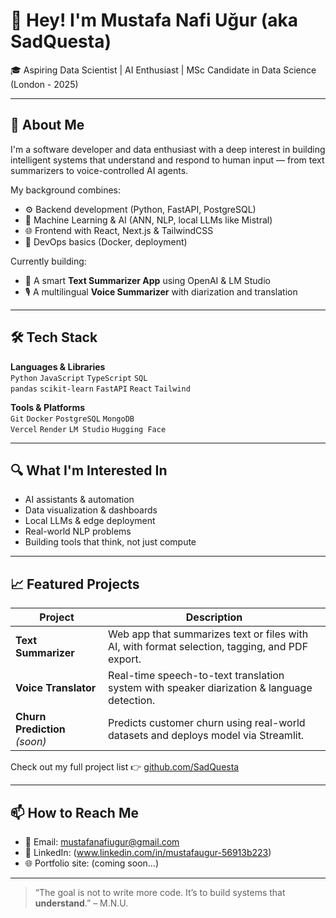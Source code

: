 # 👋 Hey! I'm Mustafa Nafi Uğur (aka SadQuesta)

🎓 Aspiring Data Scientist | AI Enthusiast | MSc Candidate in Data Science (London - 2025)

---

## 🚀 About Me
I'm a software developer and data enthusiast with a deep interest in building intelligent systems that understand and respond to human input — from text summarizers to voice-controlled AI agents.

My background combines:
- ⚙️ Backend development (Python, FastAPI, PostgreSQL)
- 🧠 Machine Learning & AI (ANN, NLP, local LLMs like Mistral)
- 🌐 Frontend with React, Next.js & TailwindCSS
- 🧰 DevOps basics (Docker, deployment)

Currently building:
- 🧾 A smart **Text Summarizer App** using OpenAI & LM Studio
- 🎙️ A multilingual **Voice Summarizer** with diarization and translation


---

## 🛠️ Tech Stack

**Languages & Libraries**  
`Python` `JavaScript` `TypeScript` `SQL`  
`pandas` `scikit-learn` `FastAPI` `React` `Tailwind`  

**Tools & Platforms**  
`Git` `Docker` `PostgreSQL` `MongoDB`  
`Vercel` `Render` `LM Studio` `Hugging Face`

---

## 🔍 What I'm Interested In
- AI assistants & automation  
- Data visualization & dashboards  
- Local LLMs & edge deployment  
- Real-world NLP problems  
- Building tools that think, not just compute

---

## 📈 Featured Projects

| Project | Description |
|--------|-------------|
| **Text Summarizer** | Web app that summarizes text or files with AI, with format selection, tagging, and PDF export. |
| **Voice Translator** | Real-time speech-to-text translation system with speaker diarization & language detection. |
| **Churn Prediction** *(soon)* | Predicts customer churn using real-world datasets and deploys model via Streamlit. |

Check out my full project list 👉 [github.com/SadQuesta](https://github.com/SadQuesta)

---

## 📫 How to Reach Me

- 📧 Email: mustafanafiugur@gmail.com  
- 💼 LinkedIn: (www.linkedin.com/in/mustafaugur-56913b223)  
- 🌐 Portfolio site: (coming soon...)

---

> “The goal is not to write more code. It’s to build systems that **understand**.” – M.N.U.

